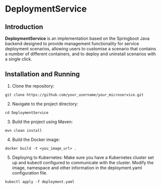 # DeploymentService
## Introduction
**DeploymentService** is an implementation based on the Springboot Java backend designed to provide management functionality for service deployment scenarios, allowing users to customise a scenario that contains a number of different containers, and to deploy and uninstall scenarios with a single click.

## Installation and Running
1. Clone the repository:
```
git clone https://github.com/your_username/your_microservice.git
```
2. Navigate to the project directory:
```
cd DeploymentService
```
3. Build the project using Maven:
```
mvn clean install
```
4. Build the Docker image:
```
docker build -t <you_image_url> .
```
5. Deploying to Kubernetes:
Make sure you have a Kubernetes cluster set up and kubectl configured to communicate with the cluster.
   Modify the image, namespace and other information in the deployment.yaml configuration file.
```
kubectl apply -f deployment.yaml
```
